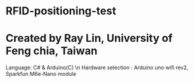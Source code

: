 # RFID-positioning-test
# Created by Ray Lin, University of Feng chia, Taiwan
Language: C# & Arduino(C)
\n Hardware selection : Arduino uno wifi rev2, Sparkfun M6e-Nano module
